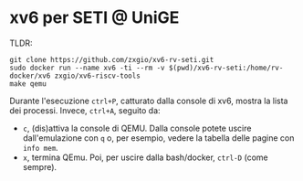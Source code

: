# xv6 per SETI @ UniGE

TLDR:

```
git clone https://github.com/zxgio/xv6-rv-seti.git
sudo docker run --name xv6 -ti --rm -v $(pwd)/xv6-rv-seti:/home/rv-docker/xv6 zxgio/xv6-riscv-tools
make qemu
```

Durante l'esecuzione `ctrl+P`, catturato dalla console di xv6, mostra la lista dei processi.
Invece, `ctrl+A`, seguito da:
- `c`, (dis)attiva la console di QEMU. Dalla console potete uscire dall'emulazione con `q` o, per esempio, vedere la tabella delle pagine con `info mem`.
- `x`, termina QEmu. Poi, per uscire dalla bash/docker, `ctrl-D` (come sempre).
